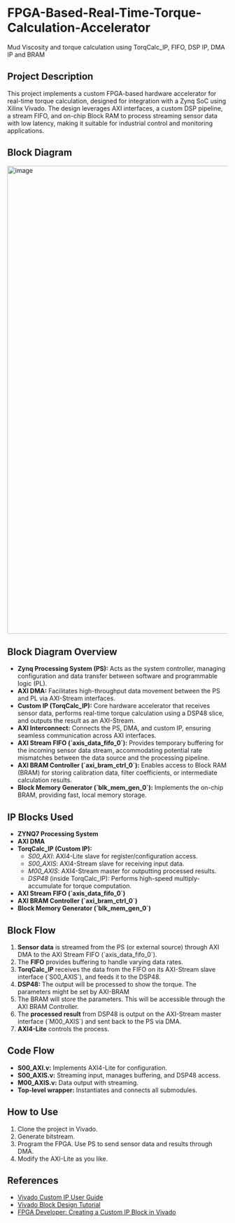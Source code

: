 # FPGA-Based-Real-Time-Torque-Calculation-Accelerator
Mud Viscosity and torque calculation using TorqCalc_IP, FIFO, DSP IP, DMA IP and BRAM

## Project Description

This project implements a custom FPGA-based hardware accelerator for real-time torque calculation, designed for integration with a Zynq SoC using Xilinx Vivado. The design leverages AXI interfaces, a custom DSP pipeline, a stream FIFO, and on-chip Block RAM to process streaming sensor data with low latency, making it suitable for industrial control and monitoring applications.

## Block Diagram

<img width="1070" alt="image" src="https://github.com/user-attachments/assets/04ab3dbe-e5b2-45e7-8b25-d22bf5abd57e" />


## Block Diagram Overview

-   **Zynq Processing System (PS):** Acts as the system controller, managing configuration and data transfer between software and programmable logic (PL).
-   **AXI DMA:** Facilitates high-throughput data movement between the PS and PL via AXI-Stream interfaces.
-   **Custom IP (TorqCalc\_IP):** Core hardware accelerator that receives sensor data, performs real-time torque calculation using a DSP48 slice, and outputs the result as an AXI-Stream.
-   **AXI Interconnect:** Connects the PS, DMA, and custom IP, ensuring seamless communication across AXI interfaces.
-   **AXI Stream FIFO (\`axis\_data\_fifo\_0\`):** Provides temporary buffering for the incoming sensor data stream, accommodating potential rate mismatches between the data source and the processing pipeline.
-   **AXI BRAM Controller (\`axi\_bram\_ctrl\_0\`):** Enables access to Block RAM (BRAM) for storing calibration data, filter coefficients, or intermediate calculation results.
-   **Block Memory Generator (\`blk\_mem\_gen\_0\`):** Implements the on-chip BRAM, providing fast, local memory storage.

## IP Blocks Used

-   **ZYNQ7 Processing System**
-   **AXI DMA**
-   **TorqCalc\_IP (Custom IP):**
    -   *S00\_AXI*: AXI4-Lite slave for register/configuration access.
    -   *S00\_AXIS*: AXI4-Stream slave for receiving input data.
    -   *M00\_AXIS*: AXI4-Stream master for outputting processed results.
    -   *DSP48* (inside TorqCalc\_IP): Performs high-speed multiply-accumulate for torque computation.
-   **AXI Stream FIFO (\`axis\_data\_fifo\_0\`)**
-   **AXI BRAM Controller (\`axi\_bram\_ctrl\_0\`)**
-   **Block Memory Generator (\`blk\_mem\_gen\_0\`)**

## Block Flow

1.  **Sensor data** is streamed from the PS (or external source) through AXI DMA to the AXI Stream FIFO (\`axis\_data\_fifo\_0\`).
2.  The **FIFO** provides buffering to handle varying data rates.
3.  **TorqCalc\_IP** receives the data from the FIFO on its AXI-Stream slave interface (\`S00\_AXIS\`), and feeds it to the DSP48.
4.  **DSP48:** The output will be processed to show the torque. The parameters might be set by AXI-BRAM
5.  The BRAM will store the parameters. This will be accessible through the AXI BRAM Controller.
6.  The **processed result** from DSP48 is output on the AXI-Stream master interface (\`M00\_AXIS\`) and sent back to the PS via DMA.
7.  **AXI4-Lite** controls the process.

## Code Flow

-   **S00\_AXI.v:** Implements AXI4-Lite for configuration.
-   **S00\_AXIS.v:** Streaming input, manages buffering, and DSP48 access.
-   **M00\_AXIS.v:** Data output with streaming.
-   **Top-level wrapper:** Instantiates and connects all submodules.

## How to Use

1.  Clone the project in Vivado.
2.  Generate bitstream.
3.  Program the FPGA. Use PS to send sensor data and results through DMA.
4.  Modify the AXI-Lite as you like.

## References

*   [Vivado Custom IP User Guide](https://www.xilinx.com/support/documents/sw_manuals/xilinx2022_1/ug1118-vivado-creating-packaging-custom-ip.pdf)
*   [Vivado Block Design Tutorial](https://www.xilinx.com/support/documents/sw_manuals/xilinx2021_2/ug1119-vivado-creating-packaging-ip-tutorial.pdf)
*   [FPGA Developer: Creating a Custom IP Block in Vivado](https://www.fpgadeveloper.com/2014/08/creating-a-custom-ip-block-in-vivado.html/)
